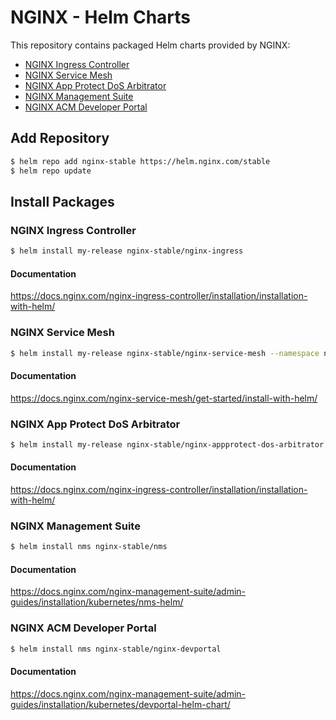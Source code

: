 # NGINX - Helm Charts

This repository contains packaged Helm charts provided by NGINX:

- [NGINX Ingress Controller](#nginx-ingress-controller)
- [NGINX Service Mesh](#nginx-service-mesh)
- [NGINX App Protect DoS Arbitrator](#nginx-app-protect-dos-arbitrator)
- [NGINX Management Suite](#nginx-management-suite)
- [NGINX ACM Developer Portal](#nginx-acm-developer-portal)


## Add Repository

```sh
$ helm repo add nginx-stable https://helm.nginx.com/stable
$ helm repo update
```

## Install Packages

### NGINX Ingress Controller

```sh
$ helm install my-release nginx-stable/nginx-ingress
```

#### Documentation

https://docs.nginx.com/nginx-ingress-controller/installation/installation-with-helm/

### NGINX Service Mesh

```sh
$ helm install my-release nginx-stable/nginx-service-mesh --namespace nginx-mesh --create-namespace
```

#### Documentation

https://docs.nginx.com/nginx-service-mesh/get-started/install-with-helm/

### NGINX App Protect DoS Arbitrator

```sh
$ helm install my-release nginx-stable/nginx-appprotect-dos-arbitrator
```

#### Documentation

https://docs.nginx.com/nginx-ingress-controller/installation/installation-with-helm/

### NGINX Management Suite

```sh
$ helm install nms nginx-stable/nms
```

#### Documentation

https://docs.nginx.com/nginx-management-suite/admin-guides/installation/kubernetes/nms-helm/

### NGINX ACM Developer Portal

```sh
$ helm install nms nginx-stable/nginx-devportal
```

#### Documentation

https://docs.nginx.com/nginx-management-suite/admin-guides/installation/kubernetes/devportal-helm-chart/

